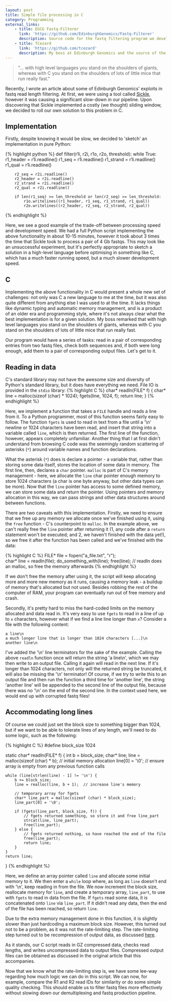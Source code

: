 ```yaml
---
layout: post
title: Simple file processing in C
category: Programming
external_links:
    - title: EGCG Fastq-Filterer
      link: 'https://github.com/EdinburghGenomics/Fastq-Filterer'
      description: Source code for the fastq filtering program we developed.
    - title: TCezard
      link: 'https://github.com/tcezard'
      description: My boss at Edinburgh Genomics and the source of the "shoulders of mice" quote.
---
```


> "... with high level languages you stand on the shoulders of giants, whereas with C you stand on the shoulders of lots of little mice that run really fast."


Recently, I wrote an article about some of Edinburgh Genomics' exploits in fastq read length filtering. At first, we were using a tool called [Sickle](https://github.com/najoshi/sickle), however it was causing a significant slow-down in our pipeline. Upon discovering that Sickle implemented a costly (we thought) sliding window, we decided to roll our own solution to this problem in C.

## Implementation
Firstly, despite knowing it would be slow, we decided to 'sketch' an implementation in pure Python:

{% highlight python %}
def filter(r1i, r2i, r1o, r2o, threshold):
    while True:
        r1_header = r1i.readline()
        r1_seq = r1i.readline()
        r1_strand = r1i.readline()
        r1_qual = r1i.readline()

        r2_seq = r2i.readline()
        r2_header = r2i.readline()
        r2_strand = r2i.readline()
        r2_qual = r2i.readline()

        if len(r1_seq) >= len_threshold or len(r2_seq) >= len_threshold:
            r1o.writelines((r1_header, r1_seq, r1_strand, r1_qual))
            r2o.writelines((r2_header, r2_seq, r2_strand, r2_qual))
{% endhighlight %}

Here, we see a good example of the trade-off between processing speed and development speed. We had a full Python script implementing the above functionality in about 10-15 minutes, however it took about 3 times the time that Sickle took to process a pair of 4 Gb fastqs. This may look like an unsuccessful experiment, but it's perfectly appropriate to sketch a solution in a high-level language before optimising in something like C, which has a much faster running speed, but a much slower development speed.


## C
Implementing the above functionality in C would present a whole new set of challenges: not only was C a new language to me at the time, but it was also quite different from anything else I was used to at the time. It lacks things like dynamic typing and automatic memory management, and is a product of an older era and programming style, where it's not always clear what the best implementation is for a given solution. My boss remarked that with high level languages you stand on the shoulders of giants, whereas with C you stand on the shoulders of lots of little mice that run really fast.

Our program would have a series of tasks: read in a pair of corresponding entries from two fastq files, check both sequences and, if both were long enough, add them to a pair of corresponding output files. Let's get to it.


## Reading in data
C's standard library may not have the awesome size and diversity of Python's standard library, but it does have everything we need. File IO is provided in the `stdio` library:
{% highlight C %}
char* readln(FILE* f) {
    char* line = malloc(sizeof (char) * 1024);
    fgets(line, 1024, f);
    return line;
}
{% endhighlight %}

Here, we implement a function that takes a `FILE` handle and reads a line from it. To a Python programmer, most of this function seems fairly easy to follow. The function `fgets` is used to read in text from a file until a '\n' newline or 1024 characters have been read, and insert that string into a variable called `line`, which is then returned. The first line of the function, however, appears completely unfamiliar. Another thing that I at first didn't understand from browsing C code was the seemingly random scattering of asterisks (`*`) around variable names and function declarations.

What the asterisk (`*`) does is declare a pointer - a variable that, rather than storing some data itself, stores the location of some data in memory. The first line, then, declares a `char` pointer. `malloc` is part of C's memory management - here, we allocate the `line` char pointer enough memory to store 1024 characters (a char is one byte anyway, but other data types can be more). Now that the `line` pointer has access to some defined memory, we can store some data and return the pointer. Using pointers and memory allocation in this way, we can pass strings and other data structures around between functions.

There are two caveats with this implementation. Firstly, we need to ensure that we free up any memory we allocate once we've finished using it, using the `free` function - C's counterpoint to `malloc`. In the example above, we can't really free the `line` pointer after returning it (1, any code after a `return` statement won't be executed; and 2, we haven't finished with the data yet!), so we free it after the function has been called and we've finished with the data:

{% highlight C %}
FILE* file = fopen("a_file.txt", "r");    
char* line = readln(file);
do_something_with(line);
free(line);  // readln does an malloc, so free the memory afterwards
{% endhighlight %}

If we don't free the memory after using it, the script will keep allocating more and more new memory as it runs, causing a memory leak - a buildup of memory that's allocated but not used. Besides robbing the rest of the computer of RAM, your program can eventually run out of free memory and crash.

Secondly, it's pretty hard to miss the hard-coded limits on the memory allocated and data read in.
It's very easy to use `fgets` to read in a line of up to `x` characters, however what if we find a line line longer than `x`? Consider a file with the following content:

    a line\n
    a much longer line that is longer than 1024 characters [...]\n
    another line\n

I've added the '\n' line terminators for the sake of the example. Calling the above `readln` function once will return the string 'a line\n', which we may then write to an output file. Calling it again will read in the next line. If it's longer than 1024 characters, not only will the returned string be truncated, it will also be missing the '\n' terminator! Of course, if we try to write this to an output file and then run the function a third time for 'another line', the string 'another line' will be appended to the second line of the output file, because there was no '\n' on the end of the second line. In the context used here, we would end up with corrupted fastq files!

## Accommodating long lines
Of course we could just set the block size to something bigger than 1024, but if we want to be able to tolerate lines of any length, we'll need to do some logic, such as the following:

{% highlight C %}
#define block_size 1024

static char* readln(FILE* f) {
    int b = block_size;
    char* line;
    line = malloc(sizeof (char) * b);  // initial memory allocation
    line[0] = '\0';  // ensure array is empty from any previous function calls

    while (line[strlen(line) - 1] != '\n') {
        b += block_size;
        line = realloc(line, b + 1);  // increase line's memory

        // temporary array for fgets
        char* line_part = malloc(sizeof (char) * block_size);
        line_part[0] = '\0';

        if (fgets(line_part, block_size, f)) {
            // fgets returned something, so store it and free line_part
            strcat(line, line_part);
            free(line_part);
        } else {
            // fgets returned nothing, so have reached the end of the file
            free(line_part);
            return line;
        }
    }
    return line;
}
{% endhighlight %}

Here, we define an array pointer called `line` and allocate some initial memory to it. We then enter a `while` loop where, as long as `line` doesn't end with '\n', keep reading in from the file. We now increment the block size, reallocate memory for `line`, and create a temporary array, `line_part`, to use with `fgets` to read in data from the file. If `fgets` read some data, it is concatenated onto `line` via `line_part`. If it didn't read any data, then the end of the file has been reached, so return `line`.

Due to the extra memory management done in this function, it is slightly slower than just hardcoding a maximum block size. However, this turned out not to be a problem, as it was not the rate-limiting step. The rate-limiting step turned out to be recompression of output data, as discussed [here](/biology/2016/10/14/filtering_fastq_reads.html).

As it stands, our C script reads in GZ compressed data, checks read lengths, and writes uncompressed data to output files. Compressed output files can be obtained as discussed in the original article that this accompanies.

Now that we know what the rate-limiting step is, we have some lee-way regarding how much logic we can do in this script. We can now, for example, compare the R1 and R2 read IDs for similarity or do some simple quality checking. This should enable us to filter fastq files more effectively without slowing down our demultiplexing and fastq production pipeline.
